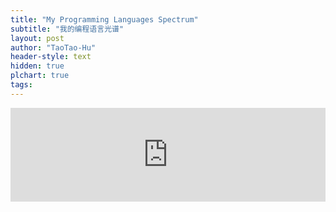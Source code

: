```yaml
---
title: "My Programming Languages Spectrum"
subtitle: "我的编程语言光谱"
layout: post
author: "TaoTao-Hu"
header-style: text
hidden: true
plchart: true
tags:
---
```


<iframe 
  id="chart"
  src="https://huangxuan.me/PL-chart/"
  frameborder="0" 
  scrolling="no" 
  style="width: 100%">
</iframe>
